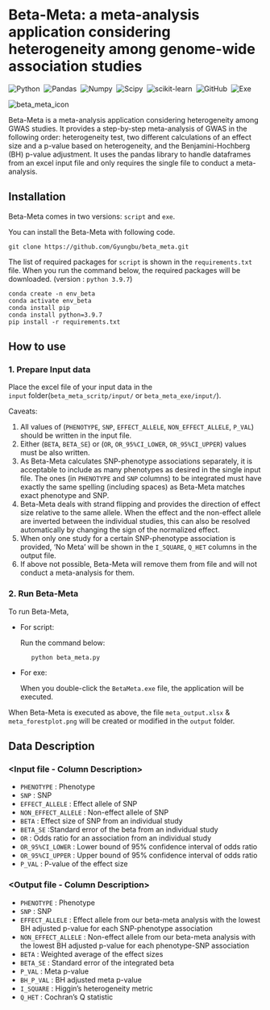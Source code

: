 # Beta-Meta: a meta-analysis application considering heterogeneity among genome-wide association studies

![Python](https://img.shields.io/badge/Python-v3.9.7-blue.svg?style=flat&logo=python)&nbsp;
![Pandas](https://img.shields.io/badge/pandas-v1.4.2-blue.svg?style=flat&logo=pandas)&nbsp;
![Numpy](https://img.shields.io/badge/NumPy-v1.22.4-blue.svg?style=flat&logo=numpy)&nbsp;
![Scipy](https://img.shields.io/badge/SciPy-v1.8.1-blue.svg?style=flat&logo=scipy)&nbsp;
![scikit-learn](https://img.shields.io/badge/scikit--learn-v1.1.2-blue.svg?style=flat&logo=scikit-learn)&nbsp;
![GitHub](https://img.shields.io/badge/GitHub-grey.svg?style=flat&logo=github)&nbsp;
![Exe](https://img.shields.io/badge/exe-grey.svg?style=flat&logo=exe)&nbsp;

![beta_meta_icon](https://user-images.githubusercontent.com/106565330/177929679-992af204-532d-4a59-8330-27c37ed96208.png)

Beta-Meta is a meta-analysis application considering heterogeneity among GWAS studies. It provides a step-by-step meta-analysis of GWAS in the following order: heterogeneity test, two different calculations of an effect size and a p-value based on heterogeneity, and the Benjamini-Hochberg (BH) p-value adjustment. It uses the pandas library to handle dataframes from an excel input file and only requires the single file to conduct a meta-analysis.

## Installation

Beta-Meta comes in two versions: `script` and `exe`.

You can install the Beta-Meta with following code.
	
	git clone https://github.com/Gyungbu/beta_meta.git

The list of required packages for `script` is shown in the `requirements.txt` file. When you run the command below, the required packages will be downloaded. (version : `python 3.9.7`)

	conda create -n env_beta
	conda activate env_beta
	conda install pip  
	conda install python=3.9.7
	pip install -r requirements.txt

## How to use

### 1. Prepare Input data
Place the excel file of your input data in the `input` folder(`beta_meta_scritp/input/` or `beta_meta_exe/input/`).

Caveats: 

1. All values of (`PHENOTYPE`, `SNP`, `EFFECT_ALLELE`, `NON_EFFECT_ALLELE`, `P_VAL`) should be written in the input file.
2. Either (`BETA`, `BETA_SE`) or (`OR`, `OR_95%CI_LOWER`, `OR_95%CI_UPPER`) values must be also written.
3. As Beta-Meta calculates SNP-phenotype associations separately, it is acceptable to include as many phenotypes as desired in the single input file. The ones (in `PHENOTYPE` and `SNP` columns) to be integrated must have exactly the same spelling (including spaces) as Beta-Meta matches exact phenotype and SNP.
4. Beta-Meta deals with strand flipping and provides the direction of effect size relative to the same allele. When the effect and the non-effect allele are inverted between the individual studies, this can also be resolved automatically by changing the sign of the normalized effect.
5. When only one study for a certain SNP-phenotype association is provided, ‘No Meta’ will be shown in the `I_SQUARE`, `Q_HET` columns in the output file.
6. If above not possible, Beta-Meta will remove them from file and will not conduct a meta-analysis for them.

### 2. Run Beta-Meta
To run Beta-Meta,

- For script:
    
    Run the command below:

		 python beta_meta.py
    
- For exe:
    
    When you double-click the `BetaMeta.exe` file, the application will be executed.
    

When Beta-Meta is executed as above, the file `meta_output.xlsx` & `meta_forestplot.png` will be created or modified in the `output` folder.

## Data Description

### <Input file - Column Description>

* `PHENOTYPE` : Phenotype 	
* `SNP` : SNP 
* `EFFECT_ALLELE` : Effect allele of SNP	
* `NON_EFFECT_ALLELE` : Non-effect allele of SNP	
* `BETA` : Effect size of SNP from an individual study
* `BETA_SE` :Standard error of the beta from an individual study	
* `OR` : Odds ratio for an association from an individual study	
* `OR_95%CI_LOWER` : Lower bound of 95% confidence interval of odds ratio	
* `OR_95%CI_UPPER` : Upper bound of 95% confidence interval of odds ratio 	
* `P_VAL` : P-value of the effect size

### <Output file - Column Description>
	
* `PHENOTYPE` : Phenotype
* `SNP` : SNP 
* `EFFECT_ALLELE` : Effect allele from our beta-meta analysis with the lowest BH adjusted p-value for each SNP-phenotype association
* `NON_EFFECT_ALLELE` : Non-effect allele from our beta-meta analysis with the lowest BH adjusted p-value for each phenotype-SNP association
* `BETA` : Weighted average of the effect sizes
* `BETA_SE` : Standard error of the integrated beta
* `P_VAL` : Meta p-value
* `BH_P_VAL` : BH adjusted meta p-value
* `I_SQUARE` : Higgin’s heterogeneity metric
* `Q_HET` : Cochran’s Q statistic
